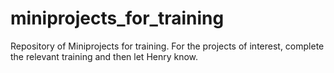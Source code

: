# miniprojects_for_training
Repository of Miniprojects for training. For the projects of interest, complete the relevant training and then let Henry know. 
